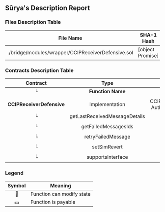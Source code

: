 ## Sūrya's Description Report

### Files Description Table


|  File Name  |  SHA-1 Hash  |
|-------------|--------------|
| ./bridge/modules/wrapper/CCIPReceiverDefensive.sol | [object Promise] |


### Contracts Description Table


|  Contract  |         Type        |       Bases      |                  |                 |
|:----------:|:-------------------:|:----------------:|:----------------:|:---------------:|
|     └      |  **Function Name**  |  **Visibility**  |  **Mutability**  |  **Modifiers**  |
||||||
| **CCIPReceiverDefensive** | Implementation | CCIPReceiverInternal, AuthorizationModule |||
| └ | getLastReceivedMessageDetails | Public ❗️ |   |NO❗️ |
| └ | getFailedMessagesIds | External ❗️ |   |NO❗️ |
| └ | retryFailedMessage | External ❗️ | 🛑  | onlyRole |
| └ | setSimRevert | Public ❗️ | 🛑  | onlyRole |
| └ | supportsInterface | Public ❗️ |   |NO❗️ |


### Legend

|  Symbol  |  Meaning  |
|:--------:|-----------|
|    🛑    | Function can modify state |
|    💵    | Function is payable |
